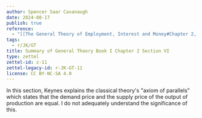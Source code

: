 ```yaml
---
author: Spencer Saar Cavanaugh
date: 2024-08-17
publish: true
reference:
  - "[[The General Theory of Employment, Interest and Money#Chapter 2, Section VI]]"
tags:
  - r/JK/GT
title: Summary of General Theory Book I Chapter 2 Section VI
type: zettel
zettel-id: z-11
zettel-legacy-id: r-JK-GT-11
license: CC BY-NC-SA 4.0
---
```

In this section, Keynes explains the classical theory's "axiom of parallels" which states that the demand price and the supply price of the output of production are equal. I do not adequately understand the significance of this.
